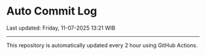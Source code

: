 # Auto Commit Log

Last updated: Friday, 11-07-2025 13:21 WIB

---

This repository is automatically updated every 2 hour using GitHub Actions.
